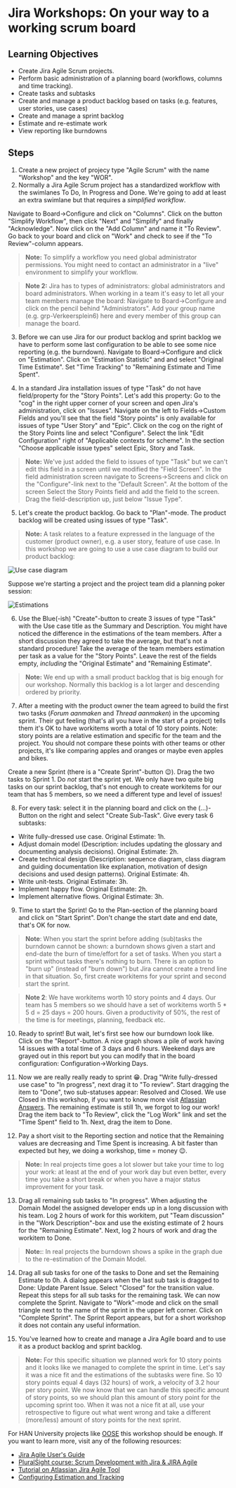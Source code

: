# Jira Workshops: On your way to a working scrum board

## Learning Objectives
* Create Jira Agile Scrum projects.
* Perform basic administration of a planning board (workflows, columns and time tracking).
* Create tasks and subtasks
* Create and manage a product backlog based on tasks (e.g. features, user stories, use cases)
* Create and manage a sprint backlog
* Estimate and re-estimate work
* View reporting like burndowns

## Steps

1. Create a new project of projecy type "Agile Scrum" with the name "Workshop" and the key "WOR".
2. Normally a Jira Agile Scrum project has a standardized workflow with the swimlanes To Do, In Progress and Done. We're going to add at least an extra swimlane but that requires a _simplified workflow_.

  Navigate to Board->Configure and click on "Columns". Click on the button "Simplify Workflow", then click "Next" and "Simplify" and finally "Acknowledge". Now click on the "Add Column" and name it "To Review". Go back to your board and click on "Work" and check to see if the "To Review"-column appears.

  > __Note:__ To simplify a workflow you need global administrator permissions. You might need to contact an administrator in a "live" environment to simplify your workflow.

  > __Note 2:__ Jira has to types of administrators: global administrators and board administrators. When working in a team it's easy to let all your team members manage the board: Navigate to Board->Configure and click on the pencil behind "Administrators". Add your group name (e.g. grp-Verkeersplein6) here and every member of this group can manage the board.

3. Before we can use Jira for our product backlog and sprint backlog we have to perform some last configuration to be able to see some nice reporting (e.g. the burndown). Navigate to Board->Configure and click on "Estimation". Click on "Estimation Statistic" and and select "Original Time Estimate". Set "Time Tracking" to "Remaining Estimate and Time Spent".

4. In a standard Jira installation issues of type "Task" do not have field/property for the "Story Points". Let's add this property: Go to the "cog" in the right upper corner of your screen and open Jira's administration, click on "Issues". Navigate on the left to Fields->Custom Fields and you'll see that the field "Story points" is only available for issues of type "User Story" and "Epic". Click on the cog on the right of the Story Points line and select "Configure". Select the link 	"Edit Configuration" right of "Applicable contexts for scheme". In the section "Choose applicable issue types" select Epic, Story and Task.

  > __Note:__ We've just added the field to issues of type "Task" but we can't edit this field in a screen until we modified the "Field Screen". In the field administration screen navigate to Screens->Screens and click on the "Configure"-link next to the "Default Screen". At the bottom of the screen Select the Story Points field and add the field to the screen. Drag the field-description up, just below "Issue Type".  

5. Let's create the product backlog. Go back to "Plan"-mode. The product backlog will be created using issues of type "Task".

  > __Note:__ A task relates to a feature expressed in the language of the customer (product owner), e.g. a user story, feature of use case. In this workshop we are going to use a use case diagram to build our product backlog:

  ![Use case diagram](images/forumplugin-ucs.jpg "Use case diagram Forum Plugin")

  Suppose we're starting a project and the project team did a planning poker session:

  ![Estimations](images/estimations.png "Team Estimations")

6. Use the Blue(-ish) "Create"-button to create 3 issues of type "Task" with the Use case title as the Summary and Description. You might have noticed the difference in the estimations of the team members. After a short discussion they agreed to take the average, but that's not a standard procedure! Take the average of the team members estimation per task as a value for the "Story Points". Leave the rest of the fields empty, _including_ the "Original Estimate" and "Remaining Estimate".

  > __Note:__ We end up with a small product backlog that is big enough for our workshop. Normally this backlog is a lot larger and descending ordered by priority.

7. After a meeting with the product owner the team agreed to build the first two tasks (_Forum aanmaken_ and _Thread aanmaken_) in the upcoming sprint. Their gut feeling (that's all you have in the start of a project) tells them it's OK to have workitems worth a total of 10 story points. Note: story points are a relative estimation and specific for the team and the project. You should not compare these points with other teams or other projects, it's like comparing apples and oranges or maybe even apples and bikes.

  Create a new Sprint (there is a "Create Sprint"-button :wink:). Drag the two tasks to Sprint 1. Do _not_ start the sprint yet. We only have two quite big tasks on our sprint backlog, that's not enough to create workitems for our team that has 5 members, so we need a different type and level of issues!

8. For every task: select it in the planning board and click on the (...)-Button on the right and select "Create Sub-Task". Give every task 6 subtasks:

  * Write fully-dressed use case. Original Estimate: 1h.
  * Adjust domain model (Description: includes updating the glossary and documenting analysis decisions). Original Estimate: 2h.
  * Create technical design (Description: sequence diagram, class diagram and guiding documentation like explanation, motivation of design decisions and used design patterns). Original Estimate: 4h.
  * Write unit-tests. Original Estimate: 3h.
  * Implement happy flow. Original Estimate: 2h.
  * Implement alternative flows. Original Estimate: 3h.

9. Time to start the Sprint! Go to the Plan-section of the planning board and click on "Start Sprint". Don't change the start date and end date, that's OK for now.

  > __Note__: When you start the sprint before adding (sub)tasks the burndown cannot be shown: a burndown shows given a start and end-date the burn of time/effort for a set of tasks. When you start a sprint without tasks there's nothing to burn. There is an option to "burn up" (instead of "burn down") but Jira cannot create a trend line in that situation. So, first create workitems for your sprint and  second start the sprint.

  > __Note 2__: We have workitems worth 10 story points and 4 days. Our team has 5 members so we should have a set of workitems worth 5 * 5 d = 25 days = 200 hours. Given a productivity of 50%, the rest of the time is for meetings, planning, feedback etc.

10. Ready to sprint! But wait, let's first see how our burndown look like. Click on the "Report"-button. A nice graph shows a pile of work having 14 issues with a total time of 3 days and 6 hours. Weekend days are grayed out in this report but you can modify that in the board configuration: Configuration->Working Days.

11. Now we are really really ready to sprint :grin:. Drag "Write fully-dressed use case" to "In progress", next drag it to "To review". Start dragging the item to "Done", two sub-statuses appear: Resolved and Closed. We use Closed in this workshop, if you want to know more visit [Atlassian Answers](https://answers.atlassian.com/questions/54749/resolved-vs-closed-what-is-the-purpose-of-two-final-states-in-the-default-workflow). The remaining estimate is still 1h, we forgot to log our work! Drag the item back to "To Review", click the "Log Work" link and set the "Time Spent" field to 1h. Next, drag the item to Done.

12. Pay a short visit to the Reporting section and notice that the Remaining values are decreasing and Time Spent is increasing. A bit faster than expected but hey, we doing a workshop, time = money :wink:.

  > __Note:__ In real projects time goes a lot slower but take your time to log your work: at least at the end of your work day but even better, every time you take a short break or when you have a major status improvement for your task.

13. Drag all remaining sub tasks to "In progress". When adjusting the Domain Model the assigned developer ends up in a long discussion with his team. Log 2 hours of work for this workitem, put "Team discussion" in the "Work Description"-box  and use the existing estimate of 2 hours for the "Remaining Estimate". Next, log 2 hours of work and drag the workitem to Done.

  > __Note:__: In real projects the burndown shows a spike in the graph due to the re-estimation of the Domain Model.

14. Drag all sub tasks for one of the tasks to Done and set the Remaining Estimate to 0h. A dialog appears when the last sub task is dragged to Done: Update Parent Issue. Select "Closed" for the transition value. Repeat this steps for all sub tasks for the remaining task. We can now complete the Sprint. Navigate to "Work"-mode and click on the small triangle next to the name of the sprint in the upper left corner. Click on "Complete Sprint". The Sprint Report appears, but for a short workshop it does not contain any useful information.

15. You've learned how to create and manage a Jira Agile board and to use it as a product backlog and sprint backlog.

  > __Note:__ For this specific situation we planned work for 10 story points and it looks like we managed to complete the sprint in time. Let's say it was a nice fit and the estimations of the subtasks were fine. So 10 story points equal 4 days (32 hours) of work, a velocity of 3.2 hour per story point. We now know that we can handle this specific amount of story points, so we should plan this amount of story point for the upcoming sprint too. When it was not a nice fit at all, use your retrospective to figure out what went wrong and take a different (more/less) amount of story points for the next sprint.

  For HAN University projects like [OOSE](http://wiki.icaprojecten.nl/display/WEB/Home) this workshop should be enough. If you want to learn more, visit any of the following resources:
  * [Jira Agile User's Guide](https://confluence.atlassian.com/agile/jira-agile-user-s-guide)
  * [PluralSight course: Scrum Development with Jira & JIRA Agile](https://app.pluralsight.com/library/courses/scrum-development-jira-agile/table-of-contents)
  * [Tutorial on Atlassian Jira Agile Tool](https://www.youtube.com/watch?v=TKymhkMWLWA)
  *  [Configuring Estimation and Tracking](https://confluence.atlassian.com/agile/jira-agile-user-s-guide/configuring-a-board/configuring-estimation-and-tracking)
